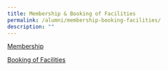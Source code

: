 ```yaml
---
title: Membership & Booking of Facilities
permalink: /alumni/membership-booking-facilities/
description: ""
---
```

[Membership](https://docs.google.com/forms/d/e/1FAIpQLSf3TqxQa6RfYiteqf2Gro6BqaRJPRHom5Ygt5MFyLH9C7EaxA/viewform?formkey=dHlrWHprMU5yQmtIQlZYdG9yZkV3ZlE6MQ)


[Booking of Facilities](/files/Ad-Hoc_Rental_Form.pdf)